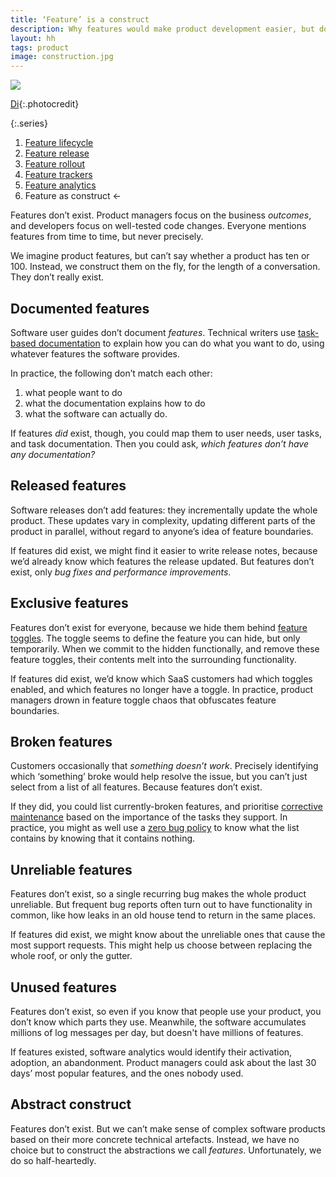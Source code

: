 ```yaml
---
title: ‘Feature’ is a construct
description: Why features would make product development easier, but don’t exist
layout: hh
tags: product
image: construction.jpg
---
```


![](construction.jpg)

[Di](https://unsplash.com/photos/F1MlxlEpaOk){:.photocredit}

{:.series}
1. [Feature lifecycle](feature-lifecycle)
2. [Feature release](feature-release)
3. [Feature rollout](feature-rollout)
4. [Feature trackers](feature-tracker)
5. [Feature analytics](feature-analytics)
6. Feature as construct ←

Features don’t exist.
Product managers focus on the business _outcomes_,
and developers focus on well-tested code changes.
Everyone mentions features from time to time, but never precisely.

We imagine product features, 
but can’t say whether a product has ten or 100.
Instead, we construct them on the fly, for the length of a conversation.
They don’t really exist.

## Documented features

Software user guides don’t document _features_.
Technical writers use
[task-based documentation](https://www.konpetans010.com/untitled/)
to explain how you can do what you want to do, using whatever features the software provides.

In practice, the following don’t match each other:

1. what people want to do
2. what the documentation explains how to do
3. what the software can actually do.

If features _did_ exist, though, 
you could map them to user needs, user tasks, and task documentation.
Then you could ask, _which features don’t have any documentation?_

## Released features

Software releases don’t add features: they incrementally update the whole product.
These updates vary in complexity, updating different parts of the product in parallel,
without regard to anyone’s idea of feature boundaries.

If features did exist, we might find it easier to write release notes,
because we’d already know which features the release updated.
But features don’t exist, only _bug fixes and performance improvements_.

## Exclusive features

Features don’t exist for everyone, because we hide them behind
[feature toggles](https://en.wikipedia.org/wiki/Feature_toggle).
The toggle seems to define the feature you can hide, but only temporarily.
When we commit to the hidden functionally, 
and remove these feature toggles,
their contents melt into the surrounding functionality.

If features did exist, we’d know which SaaS customers had which toggles enabled,
and which features no longer have a toggle.
In practice, product managers drown in feature toggle chaos that obfuscates feature boundaries.

## Broken features

Customers occasionally that _something doesn’t work_.
Precisely identifying which ‘something’ broke would help resolve the issue,
but you can’t just select from a list of all features.
Because features don’t exist.

If they did, you could list currently-broken features, 
and prioritise [corrective maintenance](https://en.wikipedia.org/wiki/Corrective_maintenance)
based on the importance of the tasks they support.
In practice, you might as well use a [zero bug policy](zero-bug-policy)
to know what the list contains by knowing that it contains nothing.

## Unreliable features

Features don’t exist, so a single recurring bug makes the whole product unreliable.
But frequent bug reports often turn out to have functionality in common,
like how leaks in an old house tend to return in the same places.

If features did exist,
we might know about the unreliable ones that cause the most support requests.
This might help us choose between replacing the whole roof, or only the gutter.

## Unused features

Features don’t exist, so even if you know that people use your product,
you don’t know which parts they use.
Meanwhile, the software accumulates millions of log messages per day,
but doesn't have millions of features.

If features existed, software analytics would identify their activation, adoption, an abandonment.
Product managers could ask about the last 30 days’ most popular features,
and the ones nobody used.

## Abstract construct

Features don’t exist.
But we can’t make sense of complex software products based on their more concrete technical artefacts.
Instead, we have no choice but to construct the abstractions we call _features_.
Unfortunately, we do so half-heartedly.